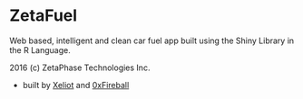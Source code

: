 # ZetaFuel
Web based, intelligent and clean car fuel app built using the Shiny Library in the R Language.



2016 (c) ZetaPhase Technologies Inc.
- built by [Xeliot](https://github.com/xeliot) and [0xFireball](https://github.com/0xFireball)

